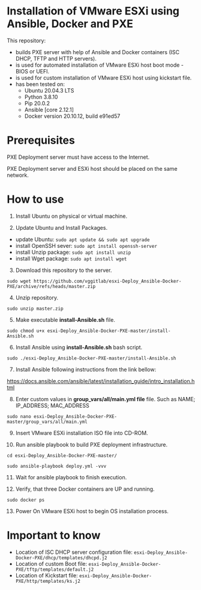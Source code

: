 # Installation of VMware ESXi using Ansible, Docker and PXE

This repository:
- builds PXE server with help of Ansible and Docker containers (ISC DHCP, TFTP and HTTP servers).
- is used for automated installation of VMware ESXi host boot mode - BIOS or UEFI.
- is used for custom installation of VMware ESXi host using kickstart file.
- has been tested on:
   * Ubuntu 20.04.3 LTS
   * Python 3.8.10
   * Pip 20.0.2
   * Ansible [core 2.12.1]
   * Docker version 20.10.12, build e91ed57

# Prerequisites

PXE Deployment server must have access to the Internet.

PXE Deployment server and ESXi host should be placed on the same network.

# How to use

1. Install Ubuntu on physical or virtual machine.

2. Update Ubuntu and Install Packages.
  * update Ubuntu: `sudo apt update && sudo apt upgrade`
  * install OpenSSH sever: `sudo apt install openssh-server`
  * install Unzip package: `sudo apt install unzip`
  * install Wget package: `sudo apt install wget`

3. Download this repository to the server.

`sudo wget https://github.com/vggitlab/esxi-Deploy_Ansible-Docker-PXE/archive/refs/heads/master.zip` 

4. Unzip repository.

`sudo unzip master.zip`

5. Make executable **install-Ansible.sh** file.

`sudo chmod u+x esxi-Deploy_Ansible-Docker-PXE-master/install-Ansible.sh`

6. Install Ansible using **install-Ansible.sh** bash script.

`sudo ./esxi-Deploy_Ansible-Docker-PXE-master/install-Ansible.sh`

7. Install Ansible following instructions from the link bellow:

https://docs.ansible.com/ansible/latest/installation_guide/intro_installation.html

8. Enter custom values in **group_vars/all/main.yml file** file. Such as NAME; IP_ADDRESS; MAC_ADDRESS

`sudo nano esxi-Deploy_Ansible-Docker-PXE-master/group_vars/all/main.yml`

9. Insert VMware ESXi installation ISO file into CD-ROM.

10. Run ansible playbook to build PXE deployment infrastructure.

`cd esxi-Deploy_Ansible-Docker-PXE-master/`

`sudo ansible-playbook deploy.yml -vvv`

11. Wait for ansible playbook to finish execution.

12. Verify, that three Docker containers are UP and running.

`sudo docker ps`

13. Power On VMware ESXi host to begin OS installation process.

# Important to know

- Location of ISC DHCP server configuration file: `esxi-Deploy_Ansible-Docker-PXE/dhcp/templates/dhcpd.j2`
- Location of custom Boot file: `esxi-Deploy_Ansible-Docker-PXE/tftp/templates/default.j2`
- Location of Kickstart file: `esxi-Deploy_Ansible-Docker-PXE/http/templates/ks.j2`
